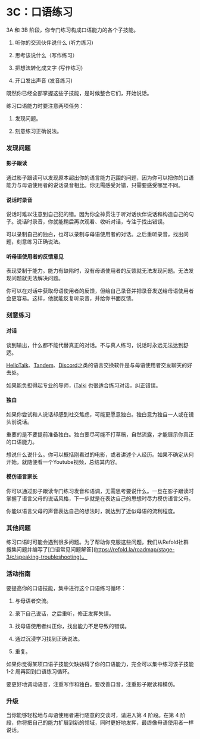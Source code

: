 # 3C：口语练习

3A 和 3B 阶段，你专门练习构成口语能力的各个子技能。

1. 听你的交流伙伴说什么 (听力练习)

2. 思考该说什么（写作练习）

3. 把想法转化成文字 (写作练习)

4. 开口发出声音 (发音练习)

既然你已经全部掌握这些子技能，是时候整合它们，开始说话。

练习口语能力时要注意两项任务：

1. 发现问题。

2. 刻意练习正确说法。

### 发现问题

#### 影子跟读

通过影子跟读可以发现原本超出你的语言能力范围的问题，因为你可以把你的口语能力与母语使用者的说话录音相比。你无需感受对错，只需要感受哪里不同。

#### 说话时录音

说话时难以注意到自己犯的错。因为你全神贯注于听对话伙伴说话和构造自己的句子。说话时录音，你就能稍后再次观看、收听对话，专注于找出错误。

可以录制自己的独白，也可以录制与母语使用者的对话。之后重听录音，找出问题，刻意练习正确说法。

#### 听母语使用者的反馈意见

表现受制于能力。能力有缺陷时，没有母语使用者的反馈就无法发现问题。无法发现问题就无法解决问题。

你可以在对话中获取母语使用者的反馈，但给自己录音并把录音发送给母语使用者会更容易。这样，他就能反复听录音，并给你书面反馈。

### 刻意练习

#### 对话

谈到输出，什么都不能代替真正的对话。不与真人练习，说话时永远无法达到舒适。

[HelloTalk](https://brc.hellotalk.com/refold)、[Tandem](https://www.tandem.net/)、[Discord](https://www.reddit.com/r/languagelearning/comments/5m5426/discord_language_learning_servers_masterlist/)之类的语言交换软件是与母语使用者交友聊天的好去处。

如果能负担得起专业的导师，[iTalki](http://go.italki.com/refold) 也很适合练习对话，纠正错误。

#### 独白

如果你尝试和人说话却感到社交焦虑，可能更愿意独白。独白意为独自一人或在镜头前说话。

重要的是不要提前准备独白。独白要尽可能不打草稿，自然流露，才能展示你真正的口语能力。

想说什么说什么。你可以概括刚看过的电影，或者讲述个人经历。如果不确定从何开始，就随便看一个Youtube视频，总结其内容。

#### 模仿语言家长

你可以通过影子跟读专门练习发音和语调，无需思考要说什么。一旦在影子跟读时掌握了语言父母的说话风格，下一步就是在表达自己的思想时尽力模仿语言父母。

你能以语言父母的声音表达自己的想法时，就达到了近似母语的流利程度。

### 其他问题

练习口语时可能会遇到很多问题。为了帮助你克服这些问题，我们从Refold社群搜集问题并编写了[口语常见问题解答](https://refold.la/roadmap/stage-3/c/speaking-troubleshooting）。

### 活动指南

要提高你的口语技能，集中进行这个口语练习循环：

1. 与母语者交流。

2. 录下自己说话，之后重听，修正发挥失误。

3. 找母语使用者纠正你，找出能力不足导致的错误。

4. 通过沉浸学习找到正确说法。

5. 重复。

如果你觉得某项口语子技能欠缺妨碍了你的口语能力，完全可以集中练习该子技能 1-2 周再回到口语练习循环。

要更好地调动语言，注重写作和独白。要改善口音，注重影子跟读和模仿。

### 升级

当你能够轻松地与母语使用者进行随意的交谈时，请进入第 4 阶段。在第 4 阶段，你将把自己的能力扩展到新的领域，同时更好地发挥，最终像母语使用者一样说话。